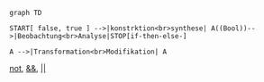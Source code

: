 
```mermaid
graph TD

START[ false, true ] -->|konstrktion<br>synthese| A((Bool))-->|Beobachtung<br>Analyse|STOP[if-then-else-]

A -->|Transformation<br>Modifikation| A
```

[not](Aussagen.md#Negation), [&&](Aussagen.md#Logisches%20Und(Konjunktion)), [||](Aussagen.md#Logisches%20Oder(Disjunktion))